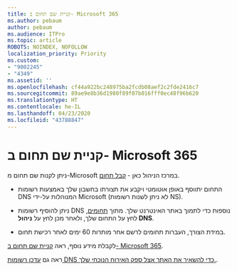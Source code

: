```yaml
---
title: קניית שם תחום ב- Microsoft 365
ms.author: pebaum
author: pebaum
ms.audience: ITPro
ms.topic: article
ROBOTS: NOINDEX, NOFOLLOW
localization_priority: Priority
ms.custom:
- "9002245"
- "4349"
ms.assetid: ''
ms.openlocfilehash: cf44a922bc248975ba2fcdb08aef2c2fde2416c7
ms.sourcegitcommit: 89ae9e8b36d1980f89f07b016fff0ec48f96b620
ms.translationtype: HT
ms.contentlocale: he-IL
ms.lasthandoff: 04/23/2020
ms.locfileid: "43788847"
---
```

# <a name="buy-a-domain-name-in-microsoft-365"></a>קניית שם תחום ב- Microsoft 365

ניתן לקנות שם תחום מ-Microsoft במרכז הניהול כאן - [קבל תחום](https://admin.microsoft.com/Domains/Buy).

- התחום יתווסף באופן אוטומטי ויקבע את תצורתו בחשבון שלך באמצעות רשומות DNS המנוהלות על-ידי Microsoft (לא ניתן לשנות רשומות NS).

- ניתן להוסיף רשומות DNS נוספות כדי לתמוך באתר האינטרנט שלך.  מתוך [תחומים](https://admin.microsoft.com/AdminPortal/Home#/Domains), לחץ על התחום שלך, ולאחר מכן לחץ על **ניהול DNS**.

- במידת הצורך, העברות תחומים לרשם אחר מותרות 60 ימים לאחר רכישת תחום.

לקבלת מידע נוסף, ראה [קניית שם תחום ב- Microsoft 365](https://docs.microsoft.com/microsoft-365/admin/get-help-with-domains/buy-a-domain-name?view=o365-worldwide).

ראה גם [עדכן רשומות DNS כדי להשאיר את האתר אצל ספק האירוח הנוכחי שלך.](https://docs.microsoft.com/alchemyinsights/update-dns-records-to-keep-your-website-with-your-current-hosting-provider-0).
